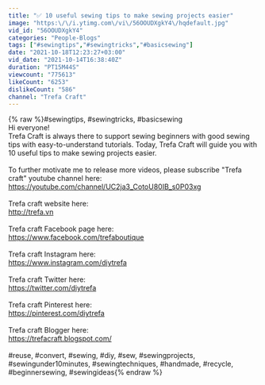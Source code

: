 ```yaml
---
title: "✅ 10 useful sewing tips to make sewing projects easier"
image: "https:\/\/i.ytimg.com\/vi\/56OOUDXgkY4\/hqdefault.jpg"
vid_id: "56OOUDXgkY4"
categories: "People-Blogs"
tags: ["#sewingtips","#sewingtricks","#basicsewing"]
date: "2021-10-18T12:23:27+03:00"
vid_date: "2021-10-14T16:38:40Z"
duration: "PT15M44S"
viewcount: "775613"
likeCount: "6253"
dislikeCount: "586"
channel: "Trefa Craft"
---
```

{% raw %}#sewingtips, #sewingtricks, #basicsewing<br />Hi everyone!<br />Trefa Craft is always there to support sewing beginners with good sewing tips with easy-to-understand tutorials. Today, Trefa Craft will guide you with 10 useful tips to make sewing projects easier.<br /><br />To further motivate me to release more videos, please subscribe &quot;Trefa craft&quot; youtube channel here: <br /><a rel="nofollow" target="blank" href="https://youtube.com/channel/UC2ja3_CotoU80IB_s0P03xg">https://youtube.com/channel/UC2ja3_CotoU80IB_s0P03xg</a><br /><br />Trefa craft website here: <br /><a rel="nofollow" target="blank" href="http://trefa.vn​">http://trefa.vn​</a><br /><br />Trefa craft Facebook page here: <br /><a rel="nofollow" target="blank" href="https://www.facebook.com/trefaboutique​">https://www.facebook.com/trefaboutique​</a><br /><br />Trefa craft Instagram here:<br /><a rel="nofollow" target="blank" href="https://www.instagram.com/diytrefa​">https://www.instagram.com/diytrefa​</a><br /><br />Trefa craft Twitter here:<br /><a rel="nofollow" target="blank" href="https://twitter.com/diytrefa​">https://twitter.com/diytrefa​</a><br /><br />Trefa craft Pinterest here:<br /><a rel="nofollow" target="blank" href="https://pinterest.com/diytrefa​">https://pinterest.com/diytrefa​</a><br /><br />Trefa craft Blogger here:<br /><a rel="nofollow" target="blank" href="https://trefacraft.blogspot.com/">https://trefacraft.blogspot.com/</a><br /><br />#reuse, #convert, #sewing, #diy, #sew, #sewingprojects, #sewingunder10minutes, #sewingtechniques, #handmade, #recycle, #beginnersewing, #sewingideas{% endraw %}
